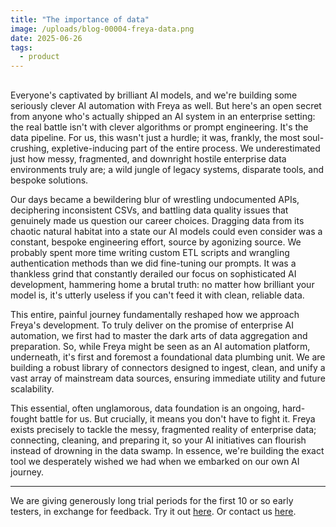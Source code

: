 ```yaml
---
title: "The importance of data"
image: /uploads/blog-00004-freya-data.png
date: 2025-06-26
tags:
  - product
---
```


##

Everyone's captivated by brilliant AI models, and we're building some seriously clever AI automation with Freya as well. But here's an open secret from anyone who's actually shipped an AI system in an enterprise setting: the real battle isn't with clever algorithms or prompt engineering. It's the data pipeline. For us, this wasn't just a hurdle; it was, frankly, the most soul-crushing, expletive-inducing part of the entire process. We underestimated just how messy, fragmented, and downright hostile enterprise data environments truly are; a wild jungle of legacy systems, disparate tools, and bespoke solutions.

Our days became a bewildering blur of wrestling undocumented APIs, deciphering inconsistent CSVs, and battling data quality issues that genuinely made us question our career choices. Dragging data from its chaotic natural habitat into a state our AI models could even consider was a constant, bespoke engineering effort, source by agonizing source. We probably spent more time writing custom ETL scripts and wrangling authentication methods than we did fine-tuning our prompts. It was a thankless grind that constantly derailed our focus on sophisticated AI development, hammering home a brutal truth: no matter how brilliant your model is, it's utterly useless if you can't feed it with clean, reliable data.

This entire, painful journey fundamentally reshaped how we approach Freya's development. To truly deliver on the promise of enterprise AI automation, we first had to master the dark arts of data aggregation and preparation. So, while Freya might be seen as an AI automation platform, underneath, it's first and foremost a foundational data plumbing unit. We are building a robust library of connectors designed to ingest, clean, and unify a vast array of mainstream data sources, ensuring immediate utility and future scalability.

This essential, often unglamorous, data foundation is an ongoing, hard-fought battle for us. But crucially, it means you don't have to fight it. Freya exists precisely to tackle the messy, fragmented reality of enterprise data; connecting, cleaning, and preparing it, so your AI initiatives can flourish instead of drowning in the data swamp. In essence, we're building the exact tool we desperately wished we had when we embarked on our own AI journey.

---

We are giving generously long trial periods for the first 10 or so early testers, in exchange for feedback. Try it out [here](https://prism-chi-lovat.vercel.app/). Or contact us [here](https://forms.gle/ZCyWgoRHF1antEKS7).
